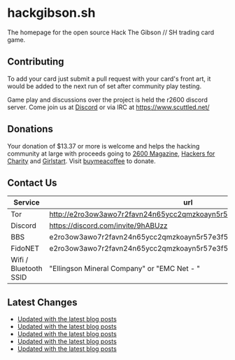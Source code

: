 # hackgibson.sh
The homepage for the open source Hack The Gibson // SH trading card game.


## Contributing

To add your card just submit a pull request with your card's front art, it would be added to the next run of set after community play testing.

Game play and discussions over the project is held the r2600 discord server. Come join us at [Discord](https://discord.com/invite/9hABUzz) or via IRC at https://www.scuttled.net/


## Donations

Your donation of $13.37 or more is welcome and helps the hacking community at large with proceeds going to [2600 Magazine](https://2600.com/), [Hackers for Charity](https://hackersforcharity.org) and [Girlstart](https://girlstart.org).  Visit [buymeacoffee](https://www.buymeacoffee.com/hackgibson.sh) to donate.


## Contact Us

Service | url
-|-
Tor | http://e2ro3ow3awo7r2favn24n65ycc2qmzkoayn5r57e3f56nvjwdcgg32ad.onion
Discord | https://discord.com/invite/9hABUzz
BBS | e2ro3ow3awo7r2favn24n65ycc2qmzkoayn5r57e3f56nvjwdcgg32ad.onion:23
FidoNET | e2ro3ow3awo7r2favn24n65ycc2qmzkoayn5r57e3f56nvjwdcgg32ad.onion:24554
Wifi / Bluetooth SSID | "Ellingson Mineral Company" or "EMC Net - <fidonet address>"

## Latest Changes
<!-- BLOG-POST-LIST:START -->
- [Updated with the latest blog posts](https://github.com/DFW2600/hackgibson.sh/commit/ae1625b5ce5f2574d89d6754d438e3a3f530ffd4)
- [Updated with the latest blog posts](https://github.com/DFW2600/hackgibson.sh/commit/cc856777ba72f6bdd08565f4ea01eac2e52c7414)
- [Updated with the latest blog posts](https://github.com/DFW2600/hackgibson.sh/commit/50bba975456fcef7b9caf2479476d75e9b3eb91d)
- [Updated with the latest blog posts](https://github.com/DFW2600/hackgibson.sh/commit/173e83432b2a5cf893b32156d9ea1fda66c4aa95)
- [Updated with the latest blog posts](https://github.com/DFW2600/hackgibson.sh/commit/302c1f88061c575c39532bee8b4ca455fe59e645)
<!-- BLOG-POST-LIST:END -->

